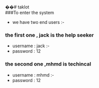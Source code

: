 ��#   t a k l o t 
   
###To enter the system 
- we have two end users :- 
### the first one , jack is the help seeker
- username : jack :-
- password : 12



### the second one ,mhmd is techincal 
- username : mhmd :-
- password : 12
   
